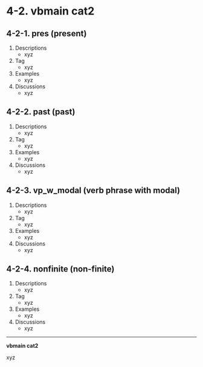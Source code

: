 # 4-2\. vbmain cat2

## 4-2-1\. pres (present)

1. Descriptions
    - xyz
2. Tag
    - xyz
3. Examples
    - xyz
4. Discussions
    - xyz

## 4-2-2\. past (past)

1. Descriptions
    - xyz
2. Tag
    - xyz
3. Examples
    - xyz
4. Discussions
    - xyz

## 4-2-3\. vp_w_modal (verb phrase with modal)

1. Descriptions
    - xyz
2. Tag
    - xyz
3. Examples
    - xyz
4. Discussions
    - xyz

## 4-2-4\. nonfinite (non-finite)

1. Descriptions
    - xyz
2. Tag
    - xyz
3. Examples
    - xyz
4. Discussions
    - xyz
---

**vbmain cat2**

xyz
